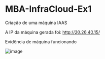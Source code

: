 # MBA-InfraCloud-Ex1
Criação de uma máquina IAAS

A IP da máquina gerada foi: http://20.26.40.15/

Evidência de máquina funcionando


![image](https://user-images.githubusercontent.com/29128885/184022912-44bfb8ab-3c6a-499f-a8e9-dcaf3eab4a2d.png)
